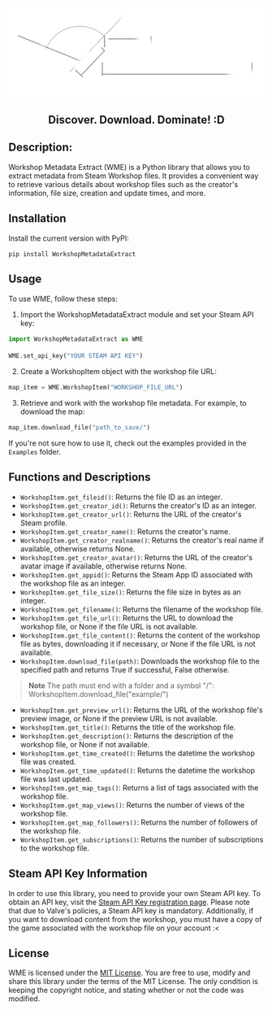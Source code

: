 <div align="center">
<img src="Other/logo.png" alt="Logo" >

<h2 align="center">
    Discover. Download. Dominate! :D
</h2>
</div>

## Description:
Workshop Metadata Extract (WME) is a Python library that allows you to extract metadata from Steam Workshop files. It provides a convenient way to retrieve various details about workshop files such as the creator's information, file size, creation and update times, and more.


## Installation
Install the current version with PyPI:
```
pip install WorkshopMetadataExtract
```


## Usage
To use WME, follow these steps:

1. Import the WorkshopMetadataExtract module and set your Steam API key:

```python
import WorkshopMetadataExtract as WME

WME.set_api_key("YOUR STEAM API KEY")
```

2. Create a WorkshopItem object with the workshop file URL:

```python
map_item = WME.WorkshopItem("WORKSHOP_FILE_URL")
```

3. Retrieve and work with the workshop file metadata. For example, to download the map:

```python
map_item.download_file("path_to_save/")
```

If you're not sure how to use it, check out the examples provided in the `Examples` folder.

## Functions and Descriptions
- `WorkshopItem.get_fileid()`: Returns the file ID as an integer.
- `WorkshopItem.get_creator_id()`: Returns the creator's ID as an integer.
- `WorkshopItem.get_creator_url()`: Returns the URL of the creator's Steam profile.
- `WorkshopItem.get_creator_name()`: Returns the creator's name.
- `WorkshopItem.get_creator_realname()`: Returns the creator's real name if available, otherwise returns None.
- `WorkshopItem.get_creator_avatar()`: Returns the URL of the creator's avatar image if available, otherwise returns None.
- `WorkshopItem.get_appid()`: Returns the Steam App ID associated with the workshop file as an integer.
- `WorkshopItem.get_file_size()`: Returns the file size in bytes as an integer.
- `WorkshopItem.get_filename()`: Returns the filename of the workshop file.
- `WorkshopItem.get_file_url()`: Returns the URL to download the workshop file, or None if the file URL is not available.
- `WorkshopItem.get_file_content()`: Returns the content of the workshop file as bytes, downloading it if necessary, or None if the file URL is not available.
- `WorkshopItem.download_file(path)`: Downloads the workshop file to the specified path and returns True if successful, False otherwise.
> **Note**
> The path must end with a folder and a symbol "/": WorkshopItem.download_file("example/")
- `WorkshopItem.get_preview_url()`: Returns the URL of the workshop file's preview image, or None if the preview URL is not available.
- `WorkshopItem.get_title()`: Returns the title of the workshop file.
- `WorkshopItem.get_description()`: Returns the description of the workshop file, or None if not available.
- `WorkshopItem.get_time_created()`: Returns the datetime the workshop file was created.
- `WorkshopItem.get_time_updated()`: Returns the datetime the workshop file was last updated.
- `WorkshopItem.get_map_tags()`: Returns a list of tags associated with the workshop file.
- `WorkshopItem.get_map_views()`: Returns the number of views of the workshop file.
- `WorkshopItem.get_map_followers()`: Returns the number of followers of the workshop file.
- `WorkshopItem.get_subscriptions()`: Returns the number of subscriptions to the workshop file.

## Steam API Key Information
In order to use this library, you need to provide your own Steam API key. To obtain an API key, visit the [Steam API Key registration page](https://steamcommunity.com/dev/apikey). Please note that due to Valve's policies, a Steam API key is mandatory. Additionally, if you want to download content from the workshop, you must have a copy of the game associated with the workshop file on your account :<

## License
WME is licensed under the [MIT License](https://github.com/example/project/blob/main/LICENSE). You are free to use, modify and share this library under the terms of the MIT License. The only condition is keeping the copyright notice, and stating whether or not the code was modified.